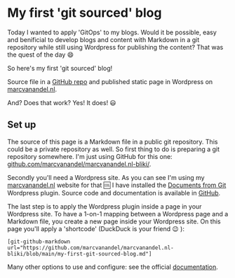 # My first 'git sourced' blog

Today I wanted to apply 'GitOps' to my blogs.
Would it be possible, easy and benificial to develop blogs and content with
Markdown in a git repository while still using Wordpress for publishing the content?
That was the quest of the day :smile:

So here's my first 'git sourced' blog!

Source file in a [GitHub repo](https://github.com/marcvanandel/marcvanandel.nl-bliki/blob/main/my-first-git-sourced-blog.md)
and published static page in Wordpress on [marcvanandel.nl](https://marcvanandel.nl/my-first-git-sourced-blog/).

And? Does that work? Yes! It does! :smiley:

## Set up

The source of this page is a Markdown file in a public git repository.
This could be a private repository as well.
So first thing to do is preparing a git repository somewhere.
I'm just using GitHub for this one: [github.com/marcvanandel/marcvanandel.nl-bliki/](https://github.com/marcvanandel/marcvanandel.nl-bliki/).

Secondly you'll need a Wordpress site.
As you can see I'm using my [marcvanandel.nl](https://marcvanandel.nl) website for that :cool:
I have installed the [Documents from Git](https://wordpress.org/plugins/documents-from-git/) Wordpress plugin.
Source code and documentation is available in [GitHub](https://github.com/gis-ops/wordpress-markdown-git).

The last step is to apply the Wordpress plugin inside a page in your Wordpress site.
To have a 1-on-1 mapping between a Wordpress page and a Markdown file,
you create a new page inside your Wordpress site.
On this page you'll apply a 'shortcode' (DuckDuck is your friend :wink: ):

```
[git-github-markdown url="https://github.com/marcvanandel/marcvanandel.nl-bliki/blob/main/my-first-git-sourced-blog.md"]
```

Many other options to use and configure: see the official [documentation](https://github.com/gis-ops/wordpress-markdown-git).
